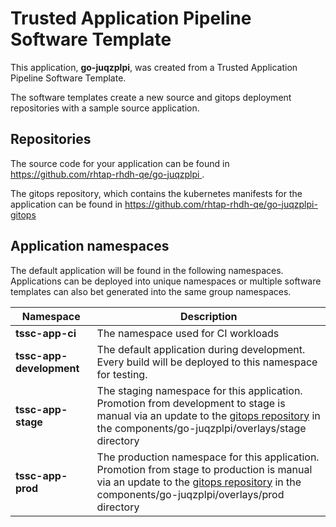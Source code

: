 # Trusted Application Pipeline Software Template

This application, **go-juqzplpi**, was created from a Trusted Application Pipeline Software Template.

The software templates create a new source and gitops deployment repositories with a sample source application. 

## Repositories

The source code for your application can be found in [https://github.com/rhtap-rhdh-qe/go-juqzplpi ](https://github.com/rhtap-rhdh-qe/go-juqzplpi ).
 
The gitops repository, which contains the kubernetes manifests for the application can be found in 
[https://github.com/rhtap-rhdh-qe/go-juqzplpi-gitops ](https://github.com/rhtap-rhdh-qe/go-juqzplpi-gitops ) 

## Application namespaces 

The default application will be found in the following namespaces. Applications can be deployed into unique namespaces or multiple software templates can also bet generated into the same group namespaces.  

|  Namespace   |  Description   |  
| -------- | -------- |
| **tssc-app-ci** | The namespace used for CI workloads |
| **tssc-app-development** | The default application during development. Every build will be deployed to this namespace for testing. |
| **tssc-app-stage** | The staging namespace for this application. Promotion from development to stage is manual via an update to the [gitops repository](https://github.com/rhtap-rhdh-qe/go-juqzplpi-gitops ) in the components/go-juqzplpi/overlays/stage directory |
| **tssc-app-prod** | The production namespace for this application. Promotion from stage to production is manual via an update to the [gitops repository](https://github.com/rhtap-rhdh-qe/go-juqzplpi-gitops ) in the components/go-juqzplpi/overlays/prod directory |